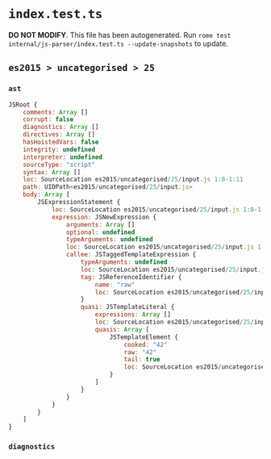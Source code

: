 # `index.test.ts`

**DO NOT MODIFY**. This file has been autogenerated. Run `rome test internal/js-parser/index.test.ts --update-snapshots` to update.

## `es2015 > uncategorised > 25`

### `ast`

```javascript
JSRoot {
	comments: Array []
	corrupt: false
	diagnostics: Array []
	directives: Array []
	hasHoistedVars: false
	integrity: undefined
	interpreter: undefined
	sourceType: "script"
	syntax: Array []
	loc: SourceLocation es2015/uncategorised/25/input.js 1:0-1:11
	path: UIDPath<es2015/uncategorised/25/input.js>
	body: Array [
		JSExpressionStatement {
			loc: SourceLocation es2015/uncategorised/25/input.js 1:0-1:11
			expression: JSNewExpression {
				arguments: Array []
				optional: undefined
				typeArguments: undefined
				loc: SourceLocation es2015/uncategorised/25/input.js 1:0-1:11
				callee: JSTaggedTemplateExpression {
					typeArguments: undefined
					loc: SourceLocation es2015/uncategorised/25/input.js 1:4-1:11
					tag: JSReferenceIdentifier {
						name: "raw"
						loc: SourceLocation es2015/uncategorised/25/input.js 1:4-1:7 (raw)
					}
					quasi: JSTemplateLiteral {
						expressions: Array []
						loc: SourceLocation es2015/uncategorised/25/input.js 1:7-1:11
						quasis: Array [
							JSTemplateElement {
								cooked: "42"
								raw: "42"
								tail: true
								loc: SourceLocation es2015/uncategorised/25/input.js 1:8-1:10
							}
						]
					}
				}
			}
		}
	]
}
```

### `diagnostics`

```

```

